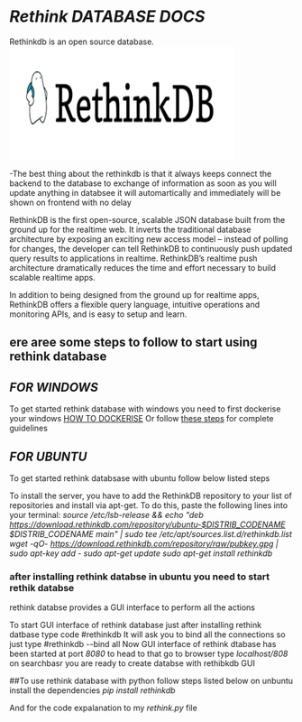 # *Rethink DATABASE DOCS*
Rethinkdb is an open source database.
<br>
<img src="rethink.png" width ="400" height ="200"/>

-The best thing about the rethinkdb is that it always keeps  connect the backend to the database to exchange of information as soon as you will update anything in databsee it will automartically and immediately will be shown on frontend with no delay 

RethinkDB is the first open-source, scalable JSON database built from the ground up for the realtime web. It inverts the traditional database architecture by exposing an exciting new access model – instead of polling for changes, the developer can tell RethinkDB to continuously push updated query results to applications in realtime. RethinkDB’s realtime push architecture dramatically reduces the time and effort necessary to build scalable realtime apps.

In addition to being designed from the ground up for realtime apps, RethinkDB offers a flexible query language, intuitive operations and monitoring APIs, and is easy to setup and learn.

## ere aree some steps to follow to start using rethink database 

## *FOR WINDOWS*
To get started rethink database with windows you need to first dockerise your windows <a href = "https://blog.sixeyed.com/how-to-dockerize-windows-applications/">HOW TO DOCKERISE</a>
Or follow <a href = "https://rethinkdb.com/docs/install/windows/#:~:text=Running%20RethinkDB&text=You'll%20need%20to%20start%20the%20Windows%20command%20shell.&text=Use%20the%20cd%20command%20to,you%20unpacked%20rethinkdb.exe%20in.&text=Then%2C%20you%20can%20start%20RethinkDB%20with%20its%20default%20options.&text=You%20can%20also%20use%20any,as%20specify%20a%20configuration%20file).">these steps</a> for complete guidelines

## *FOR UBUNTU*
To get started rethink databsase with ubuntu follow below listed steps 

To install the server, you have to add the RethinkDB repository to your list of repositories and install via apt-get. To do this, paste the following lines into your terminal:
*source /etc/lsb-release && echo "deb https://download.rethinkdb.com/repository/ubuntu-$DISTRIB_CODENAME $DISTRIB_CODENAME main" | sudo tee /etc/apt/sources.list.d/rethinkdb.list
wget -qO- https://download.rethinkdb.com/repository/raw/pubkey.gpg | sudo apt-key add -
sudo apt-get update
sudo apt-get install rethinkdb*


### after installing rethink databse in ubuntu you need to start rethik databse 

rethink databse provides a GUI interface to perform all the actions

To start GUI interface of rethink database 
just after installing rethink datbase  type code #rethinkdb
It will ask you to bind all the connections so just type  #rethinkdb --bind all
Now GUI interface of rethink dtabase has been started at port *8080* to head to that go to browser type *localhost/808* on searchbasr  you are ready to create databse with rethibkdb GUI

##To use rethink database with python follow steps listed below on unbuntu
install the dependencies  *pip install rethinkdb*

And for the code expalanation to my *rethink.py* file
